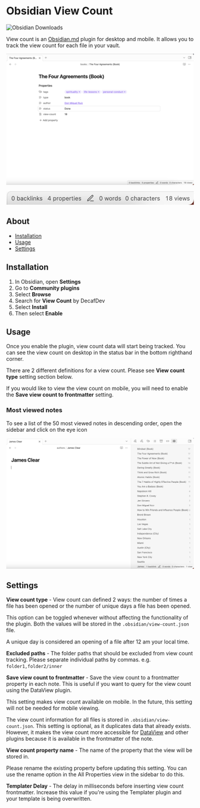 # Obsidian View Count

![Obsidian Downloads](https://img.shields.io/badge/dynamic/json?logo=obsidian&color=%23483699&label=downloads&query=%24%5B%22view-count%22%5D.downloads&url=https%3A%2F%2Fraw.githubusercontent.com%2Fobsidianmd%2Fobsidian-releases%2Fmaster%2Fcommunity-plugin-stats.json)

View count is an [Obsidian.md](https://obsidian.md) plugin for desktop and mobile. It allows you to track the view count for each file in your vault.

![](/readme/property.png)

![](/readme/status-bar.png)

## About

-   [Installation](#installation)
-   [Usage](#usage)
-   [Settings](#settings)

## Installation

1. In Obsidian, open **Settings**
2. Go to **Community plugins**
3. Select **Browse**
4. Search for **View Count** by DecafDev
5. Select **Install**
6. Then select **Enable**

## Usage

Once you enable the plugin, view count data will start being tracked. You can see the view count on desktop in the status bar in the bottom righthand corner.

There are 2 different definitions for a view count. Please see **View count type** setting section below.

If you would like to view the view count on mobile, you will need to enable the **Save view count to frontmatter** setting.

### Most viewed notes

To see a list of the 50 most viewed notes in descending order, open the sidebar and click on the eye icon

![](/readme/list.png)

## Settings

**View count type** - View count can defined 2 ways: the number of times a file has been opened or the number of unique days a file has been opened.

This option can be toggled whenever without affecting the functionality of the plugin. Both the values will be stored in the `.obsidian/view-count.json` file.

A unique day is considered an opening of a file after 12 am your local time.

**Excluded paths** - The folder paths that should be excluded from view count tracking. Please separate individual paths by commas. e.g. `folder1,folder2/inner`

**Save view count to frontmatter** - Save the view count to a frontmatter property in each note. This is useful if you want to query for the view count using the DataView plugin.

This setting makes view count available on mobile. In the future, this setting will not be needed for mobile viewing.

The view count information for all files is stored in `.obsidian/view-count.json`. This setting is optional, as it duplicates data that already exists. However, it makes the view count more accessible for [DataView](https://github.com/blacksmithgu/obsidian-dataview) and other plugins because it is available in the frontmatter of the note.

**View count property name** - The name of the property that the view will be stored in.

Please rename the existing property before updating this setting. You can use the rename option in the All Properties view in the sidebar to do this.

**Templater Delay** - The delay in milliseconds before inserting view count frontmatter. Increase this value if you're using the Templater plugin and your template is being overwritten.
